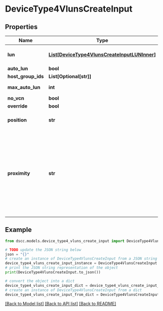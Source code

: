 # DeviceType4VlunsCreateInput


## Properties

Name | Type | Description | Notes
------------ | ------------- | ------------- | -------------
**lun** | [**List[DeviceType4VlunsCreateInputLUNInner]**](DeviceType4VlunsCreateInputLUNInner.md) | Custom LUN Id for multiple host groups | [optional] 
**auto_lun** | **bool** | Auto Lun | [optional] 
**host_group_ids** | **List[Optional[str]]** | HostGroups | 
**max_auto_lun** | **int** | Number of volumes. | [optional] 
**no_vcn** | **bool** | No VCN | [optional] 
**override** | **bool** | Override | [optional] 
**position** | **str** | Position. This field is deprecated. | [optional] 
**proximity** | **str** | Host proximity setting for Active Peer Persistence configuration. Supported values are - PRIMARY, SECONDARY and ALL. Default proximity is PRIMARY. | [optional] 

## Example

```python
from dscc.models.device_type4_vluns_create_input import DeviceType4VlunsCreateInput

# TODO update the JSON string below
json = "{}"
# create an instance of DeviceType4VlunsCreateInput from a JSON string
device_type4_vluns_create_input_instance = DeviceType4VlunsCreateInput.from_json(json)
# print the JSON string representation of the object
print(DeviceType4VlunsCreateInput.to_json())

# convert the object into a dict
device_type4_vluns_create_input_dict = device_type4_vluns_create_input_instance.to_dict()
# create an instance of DeviceType4VlunsCreateInput from a dict
device_type4_vluns_create_input_from_dict = DeviceType4VlunsCreateInput.from_dict(device_type4_vluns_create_input_dict)
```
[[Back to Model list]](../README.md#documentation-for-models) [[Back to API list]](../README.md#documentation-for-api-endpoints) [[Back to README]](../README.md)


